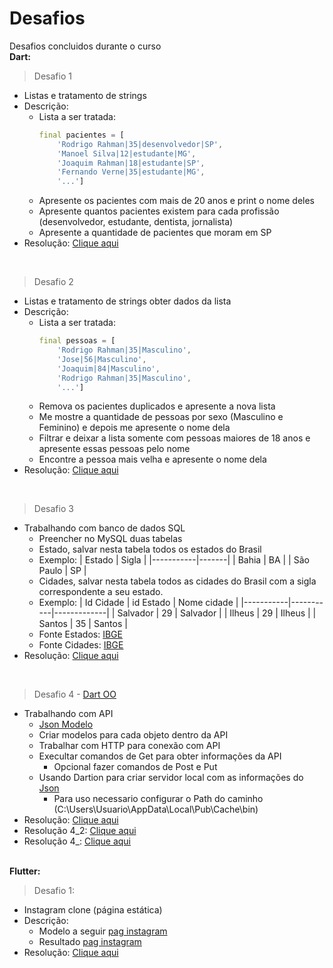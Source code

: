 # Desafios
Desafios concluidos durante o curso
<br><b>Dart: </b>

>Desafio 1
- Listas e tratamento de strings
- Descrição:
    - Lista a ser tratada:
        ```dart
        final pacientes = [
            'Rodrigo Rahman|35|desenvolvedor|SP',
            'Manoel Silva|12|estudante|MG',
            'Joaquim Rahman|18|estudante|SP',
            'Fernando Verne|35|estudante|MG',
            '...']
        ```
    - Apresente os pacientes com mais de 20 anos e print o nome deles
    - Apresente quantos pacientes existem para cada profissão (desenvolvedor, estudante, dentista, jornalista)
    - Apresente a quantidade de pacientes que moram em SP
- Resolução: [Clique aqui](./Desafio_Dart/Desafio_1.dart)
<br>

>Desafio 2
- Listas e tratamento de strings obter dados da lista
- Descrição:
    - Lista a ser tratada:
        ```dart
        final pessoas = [
            'Rodrigo Rahman|35|Masculino',
            'Jose|56|Masculino',
            'Joaquim|84|Masculino',
            'Rodrigo Rahman|35|Masculino',
            '...']
        ```
    - Remova os pacientes duplicados e apresente a nova lista
    - Me mostre a quantidade de pessoas por sexo (Masculino e Feminino) e depois me apresente o nome dela
    - Filtrar e deixar a lista somente com pessoas maiores de 18 anos e apresente essas pessoas pelo nome
    - Encontre a pessoa mais velha e apresente o nome dela
- Resolução: [Clique aqui](./Desafio_Dart/Desafio_2.dart)
<br>

>Desafio 3
- Trabalhando com banco de dados SQL
    - Preencher no MySQL duas tabelas
    - Estado, salvar nesta tabela todos os estados do Brasil
    - Exemplo:
        | Estado    | Sigla |
        |-----------|-------|
        | Bahia     | BA    |
        | São Paulo | SP    |
    - Cidades, salvar nesta tabela todos as cidades do Brasil com a sigla correspondente a seu estado.
    - Exemplo:
        | Id Cidade | id Estado | Nome cidade |
        |-----------|-----------|-------------|
        | Salvador  | 29        | Salvador    |
        | Ilheus    | 29        | Ilheus      |
        | Santos    | 35        | Santos      |
    - Fonte Estados: [IBGE](https://servicodados.ibge.gov.br/api/v1/localidades/estados)
    - Fonte Cidades: [IBGE](https://servicodados.ibge.gov.br/api/v1/localidades/estados/<idEstado>/distritos)
- Resolução: [Clique aqui](../Desafios/Desafio_Dart/desafio_3)
<br>

>Desafio 4 - [Dart OO](../Dart/Dart_OO/)
- Trabalhando com API
    - [Json Modelo](./Desafio_Dart/desafio_4/backend/db.json)
    - Criar modelos para cada objeto dentro da API
    - Trabalhar com HTTP para conexão com API
    - Execultar comandos de Get para obter informações da API
        - Opcional fazer comandos de Post e Put
    - Usando Dartion para criar servidor local com as informações do [Json](./Desafio_Dart/desafio_4/backend/db.json)
        - Para uso necessario configurar o Path do caminho (C:\Users\Usuario\AppData\Local\Pub\Cache\bin)
- Resolução: [Clique aqui](./Desafio_Dart/desafio_4/)
- Resolução 4_2: [Clique aqui](./Desafio_Dart/desafio_4_2/)
- Resolução 4_: [Clique aqui](./Desafio_Dart/desafio4_3/)

<br><b>Flutter:</b>
>Desafio 1: 
- Instagram clone (página estática)
- Descrição:
    - Modelo a seguir [pag instagram](../Dart/Img/instaClone.png)
    - Resultado [pag instagram](../Dart/Img/ConclusaoInstaClone.jpg)
- Resolução: [Clique aqui](./Desafio_Flutter/a_instagram_clone/)
